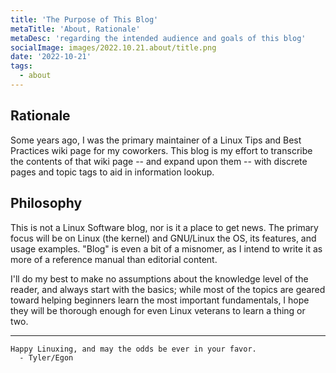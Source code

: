 ```yaml
---
title: 'The Purpose of This Blog'
metaTitle: 'About, Rationale'
metaDesc: 'regarding the intended audience and goals of this blog'
socialImage: images/2022.10.21.about/title.png
date: '2022-10-21'
tags:
  - about
---
```


## Rationale

Some years ago, I was the primary maintainer of a Linux Tips and Best Practices
wiki page for my coworkers.  This blog is my effort to transcribe the contents
of that wiki page -- and expand upon them -- with discrete pages and topic tags to
aid in information lookup.

## Philosophy

This is not a Linux Software blog, nor is it a place to get news.  The primary
focus will be on Linux (the kernel) and GNU/Linux the OS, its features, and
usage examples.  "Blog" is even a bit of a misnomer, as I intend to write it as
more of a reference manual than editorial content.

I'll do my best to make no assumptions about the knowledge level of the reader,
and always start with the basics; while most of the topics are geared toward
helping beginners learn the most important fundamentals, I hope they will be
thorough enough for even Linux veterans to learn a thing or two.

---
```
Happy Linuxing, and may the odds be ever in your favor.
  - Tyler/Egon
```